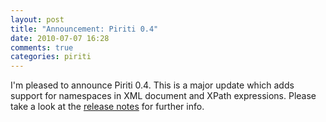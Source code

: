 ```yaml
---
layout: post
title: "Announcement: Piriti 0.4"
date: 2010-07-07 16:28
comments: true
categories: piriti
---
```

I'm pleased to announce Piriti 0.4. This is a major update which adds support for namespaces in XML document and XPath 
expressions. Please take a look at the [release notes](https://github.com/hpehl/piriti/wiki/Releasenotes) for further info.